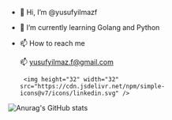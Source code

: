 - 👋 Hi, I’m @yusufyilmazf

- 🌱 I’m currently learning Golang and Python 

- 📫 How to reach me 
    
   📫 yusufyilmaz.f@gmail.com
   
       <img height="32" width="32" src="https://cdn.jsdelivr.net/npm/simple-icons@v7/icons/linkedin.svg" />

![Anurag's GitHub stats](https://github-readme-stats.vercel.app/api?username=yusufyilmazf&count_private=true)
